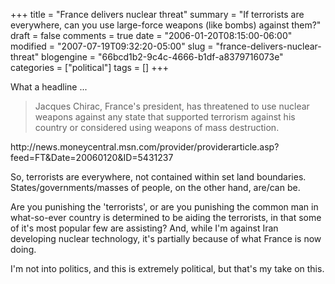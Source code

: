 +++
title = "France delivers nuclear threat"
summary = "If terrorists are everywhere, can you use large-force weapons (like bombs) against them?"
draft = false
comments = true
date = "2006-01-20T08:15:00-06:00"
modified = "2007-07-19T09:32:20-05:00"
slug = "france-delivers-nuclear-threat"
blogengine = "66bcd1b2-9c4c-4666-b1df-a8379716073e"
categories = ["political"]
tags = []
+++

<p>
What a headline ...
</p>
<blockquote>
	<p>
	Jacques Chirac, France&#39;s president, has threatened to use nuclear weapons against any state that supported terrorism against his country or considered using weapons of mass destruction.
	</p>
</blockquote>
<!--more-->
<p>
http://news.moneycentral.msn.com/provider/providerarticle.asp?feed=FT&amp;Date=20060120&amp;ID=5431237<!--adsense-->
</p>
<p>
So, terrorists are everywhere, not contained within set land boundaries.  States/governments/masses of people, on the other hand, are/can be.
</p>
<p>
Are you punishing the &#39;terrorists&#39;, or are you punishing the common man in what-so-ever country is determined to be aiding the terrorists, in that some of it&#39;s most popular few are assisting?  And, while I&#39;m against Iran developing nuclear technology, it&#39;s partially because of what France is now doing.
</p>
<p>
I&#39;m not into politics, and this is extremely political, but that&#39;s my take on this.
</p>

